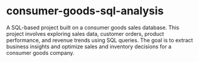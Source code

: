 # consumer-goods-sql-analysis
A SQL-based project built on a consumer goods sales database. This project involves exploring sales data, customer orders, product performance, and revenue trends using SQL queries. The goal is to extract business insights and optimize sales and inventory decisions for a consumer goods company.
